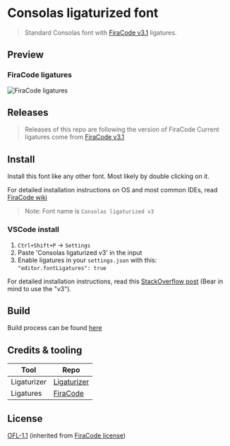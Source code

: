# Consolas ligaturized font

> Standard Consolas font with [FiraCode v3.1](https://github.com/tonsky/FiraCode/tree/3.1) ligatures.

## Preview

### FiraCode ligatures

![FiraCode ligatures](https://raw.githubusercontent.com/tonsky/FiraCode/e9943d2d631a4558613d7a77c58ed1d3cb790992/showcases/v3/all_ligatures.png)

## Releases

> Releases of this repo are following the version of FiraCode
> Current ligatures come from [FiraCode v3.1](https://github.com/tonsky/FiraCode/releases/tag/3.1)

## Install

Install this font like any other font. Most likely by double clicking on it.

For detailed installation instructions on OS and most common IDEs, read [FiraCode wiki](https://github.com/tonsky/FiraCode/wiki)

> Note: Font name is `Consolas ligaturized v3`

### VSCode install

1. `Ctrl+Shift+P` -> `Settings`
2. Paste 'Consolas ligaturized v3' in the input
3. Enable ligatures in your `settings.json` with this: `"editor.fontLigatures": true`

For detailed installation instructions, read this [StackOverflow post](https://stackoverflow.com/a/57750454) (Bear in mind to use the "v3").

## Build

Build process can be found [here](./_build/README.md)

## Credits & tooling

| Tool        | Repo                                                    |
| ----------- | ------------------------------------------------------- |
| Ligaturizer | [Ligaturizer](https://github.com/ToxicFrog/Ligaturizer) |
| Ligatures   | [FiraCode](https://github.com/tonsky/FiraCode/)         |

## License

[OFL-1.1](https://opensource.org/licenses/OFL-1.1) (inherited from [FiraCode license](https://github.com/tonsky/FiraCode/blob/master/LICENSE))
